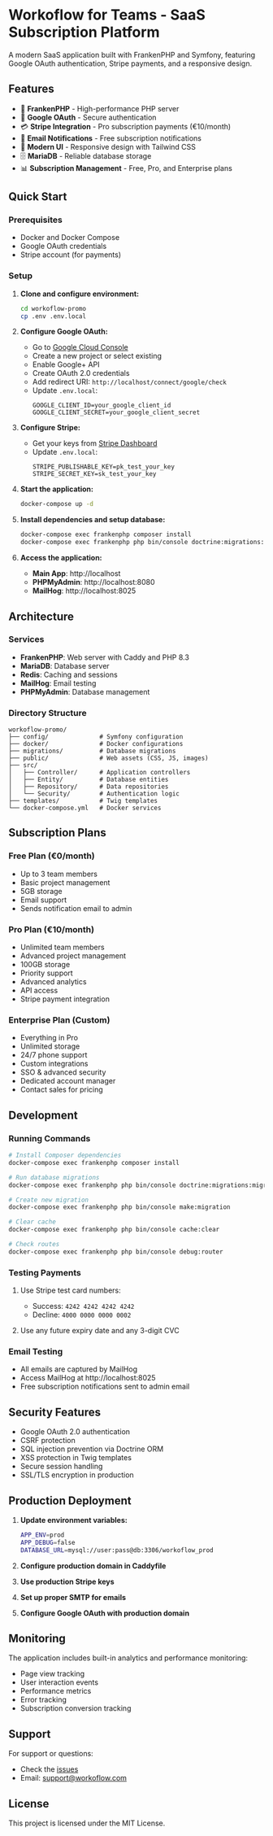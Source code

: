 # Workoflow for Teams - SaaS Subscription Platform

A modern SaaS application built with FrankenPHP and Symfony, featuring Google OAuth authentication, Stripe payments, and a responsive design.

## Features

- 🚀 **FrankenPHP** - High-performance PHP server
- 🔐 **Google OAuth** - Secure authentication
- 💳 **Stripe Integration** - Pro subscription payments (€10/month)
- 📧 **Email Notifications** - Free subscription notifications
- 🎨 **Modern UI** - Responsive design with Tailwind CSS
- 🗄️ **MariaDB** - Reliable database storage
- 📊 **Subscription Management** - Free, Pro, and Enterprise plans

## Quick Start

### Prerequisites

- Docker and Docker Compose
- Google OAuth credentials
- Stripe account (for payments)

### Setup

1. **Clone and configure environment:**
   ```bash
   cd workoflow-promo
   cp .env .env.local
   ```

2. **Configure Google OAuth:**
   - Go to [Google Cloud Console](https://console.cloud.google.com)
   - Create a new project or select existing
   - Enable Google+ API
   - Create OAuth 2.0 credentials
   - Add redirect URI: `http://localhost/connect/google/check`
   - Update `.env.local`:
     ```
     GOOGLE_CLIENT_ID=your_google_client_id
     GOOGLE_CLIENT_SECRET=your_google_client_secret
     ```

3. **Configure Stripe:**
   - Get your keys from [Stripe Dashboard](https://dashboard.stripe.com)
   - Update `.env.local`:
     ```
     STRIPE_PUBLISHABLE_KEY=pk_test_your_key
     STRIPE_SECRET_KEY=sk_test_your_key
     ```

4. **Start the application:**
   ```bash
   docker-compose up -d
   ```

5. **Install dependencies and setup database:**
   ```bash
   docker-compose exec frankenphp composer install
   docker-compose exec frankenphp php bin/console doctrine:migrations:migrate --no-interaction
   ```

6. **Access the application:**
   - **Main App**: http://localhost
   - **PHPMyAdmin**: http://localhost:8080
   - **MailHog**: http://localhost:8025

## Architecture

### Services

- **FrankenPHP**: Web server with Caddy and PHP 8.3
- **MariaDB**: Database server
- **Redis**: Caching and sessions
- **MailHog**: Email testing
- **PHPMyAdmin**: Database management

### Directory Structure

```
workoflow-promo/
├── config/              # Symfony configuration
├── docker/              # Docker configurations
├── migrations/          # Database migrations
├── public/              # Web assets (CSS, JS, images)
├── src/
│   ├── Controller/      # Application controllers
│   ├── Entity/          # Database entities
│   ├── Repository/      # Data repositories
│   └── Security/        # Authentication logic
├── templates/           # Twig templates
└── docker-compose.yml   # Docker services
```

## Subscription Plans

### Free Plan (€0/month)
- Up to 3 team members
- Basic project management
- 5GB storage
- Email support
- Sends notification email to admin

### Pro Plan (€10/month)
- Unlimited team members
- Advanced project management
- 100GB storage
- Priority support
- Advanced analytics
- API access
- Stripe payment integration

### Enterprise Plan (Custom)
- Everything in Pro
- Unlimited storage
- 24/7 phone support
- Custom integrations
- SSO & advanced security
- Dedicated account manager
- Contact sales for pricing

## Development

### Running Commands

```bash
# Install Composer dependencies
docker-compose exec frankenphp composer install

# Run database migrations
docker-compose exec frankenphp php bin/console doctrine:migrations:migrate

# Create new migration
docker-compose exec frankenphp php bin/console make:migration

# Clear cache
docker-compose exec frankenphp php bin/console cache:clear

# Check routes
docker-compose exec frankenphp php bin/console debug:router
```

### Testing Payments

1. Use Stripe test card numbers:
   - Success: `4242 4242 4242 4242`
   - Decline: `4000 0000 0000 0002`

2. Use any future expiry date and any 3-digit CVC

### Email Testing

- All emails are captured by MailHog
- Access MailHog at http://localhost:8025
- Free subscription notifications sent to admin email

## Security Features

- Google OAuth 2.0 authentication
- CSRF protection
- SQL injection prevention via Doctrine ORM
- XSS protection in Twig templates
- Secure session handling
- SSL/TLS encryption in production

## Production Deployment

1. **Update environment variables:**
   ```bash
   APP_ENV=prod
   APP_DEBUG=false
   DATABASE_URL=mysql://user:pass@db:3306/workoflow_prod
   ```

2. **Configure production domain in Caddyfile**

3. **Use production Stripe keys**

4. **Set up proper SMTP for emails**

5. **Configure Google OAuth with production domain**

## Monitoring

The application includes built-in analytics and performance monitoring:

- Page view tracking
- User interaction events
- Performance metrics
- Error tracking
- Subscription conversion tracking

## Support

For support or questions:
- Check the [issues](https://github.com/your-repo/issues)
- Email: support@workoflow.com

## License

This project is licensed under the MIT License.